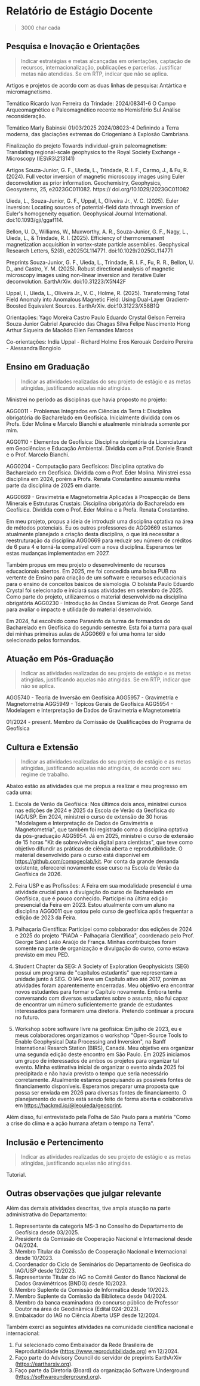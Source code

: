 # Relatório de Estágio Docente

> 3000 char cada

## Pesquisa e Inovação e Orientações

> Indicar estratégias e metas alcançadas em orientações, captação de recursos, internacionalização, publicações e parcerias. Justificar metas não atendidas. Se em RTP, indicar que não se aplica.

Artigos e projetos de acordo com as duas linhas de pesquisa: Antártica
e micromagnetismo.

Temático Ricardo Ivan Ferreira da Trindade:
2024/08341-6 O Campo Arqueomagnético e Paleomagnético recente no Hemisfério Sul
Análise reconsideração.

Temático Marly Babinski
01/03/2025
2024/08023-4
Definindo a Terra moderna, das glaciações extremas do Criogeniano à Explosão Cambriana.

Finalização do projeto Towards individual-grain paleomagnetism: Translating regional-scale geophysics to the
Royal Society Exchange - Microscopy (IES\R3\213141)

Artigos
Souza‐Junior, G. F., Uieda, L., Trindade, R. I. F., Carmo, J., & Fu, R. (2024). Full vector inversion of magnetic microscopy images using Euler deconvolution as prior information. Geochemistry, Geophysics, Geosystems, 25, e2023GC011082. https:// doi.org/10.1029/2023GC011082

Uieda, L., Souza-Junior, G. F., Uppal, I., Oliveira Jr., V. C. (2025). Euler inversion: Locating sources of potential-field data through inversion of Euler's homogeneity equation. Geophysical Journal International. doi:10.1093/gji/ggaf114.

Bellon, U. D., Williams, W., Muxworthy, A. R., Souza-Junior, G. F., Nagy, L., Uieda, L., & Trindade, R. I. (2025). Efficiency of thermoremanent magnetization acquisition in vortex-state particle assemblies. Geophysical Research Letters, 52(8), e2025GL114771. doi:10.1029/2025GL114771

Preprints
Souza-Junior, G. F., Uieda, L., Trindade, R. I. F., Fu, R. R., Bellon, U. D., and Castro, Y. M. (2025). Robust directional analysis of magnetic microscopy images using non-linear inversion and iterative Euler deconvolution. EarthArXiv. doi:10.31223/X5N42F

Uppal, I., Uieda, L., Oliveira Jr., V. C., Holme, R. (2025). Transforming Total Field Anomaly into Anomalous Magnetic Field: Using Dual-Layer Gradient-Boosted Equivalent Sources. EarthArXiv. doi:10.31223/X58B1Q

Orientações:
Yago Moreira Castro
Paulo Eduardo Crystal
Gelson Ferreira Souza Junior
Gabriel Aparecido das Chagas Silva
Felipe Nascimento Hong
Arthur Siqueira de Macêdo
Ellen Fernandes Marcos

Co-orientações:
India Uppal - Richard Holme
Eros Kerouak Cordeiro Pereira - Alessandra Bongiolo

## Ensino em Graduação

> Indicar as atividades realizadas do seu projeto de estágio e as metas atingidas, justificando aquelas não atingidas.

Ministrei no período as disciplinas que havia proposto no projeto:

AGG0011 - Problemas Integrados em Ciências da Terra I: Disciplina obrigatória do Bacharelado em Geofísica. Inicialmente dividida com os Profs. Eder Molina e
Marcelo Bianchi e atualmente ministrada somente por mim.

AGG0110 - Elementos de Geofísica: Disciplina obrigatória da Licenciatura em Geociências e Educação Ambiental. Dividida com a Prof. Daniele Brandt e o Prof. Marcelo Bianchi.

AGG0204 - Computação para Geofísicos: Disciplina optativa do Bacharelado em Geofísica. Dividida com o Prof. Eder Molina. Ministrei essa disciplina em 2024, porém a Profa. Renata Constantino assumiu minha parte da disciplina de 2025 em diante.

AGG0669 - Gravimetria e Magnetometria Aplicadas à Prospecção de Bens Minerais e Estruturas Crustais: Disciplina obrigatória do Bacharelado em Geofísica. Dividida com o Prof. Eder Molina e a Profa. Renata Constantino.

Em meu projeto, propus a ideia de introduzir uma disciplina optativa na área de métodos potenciais. Eu os outros professores de AGG0669 estamos atualmente planejado a criação desta disciplina, o que irá necessitar a reestruturação da disciplina AGG0669 para reduzir seu número de créditos de 6 para 4 e torná-la compatível com a nova disciplina. Esperamos ter estas mudanças implementadas em 2027.

Também propus em meu projeto o desenvolvimento de recursos educacionais abertos. Em 2025, me foi concedida uma bolsa PUB na vertente de Ensino para criação de um software e recursos educacionais para o ensino de conceitos básicos de sismologia. O bolsista Paulo Eduardo Crystal foi selecionado e iniciará suas atividades em setembro de 2025. Como parte do projeto, utilizaremos o material desenvolvido na disciplina obrigatória AGG0230 - Introdução às Ondas Sísmicas do Prof. George Sand para avaliar o impacto e utilidade do material desenvolvido.

Em 2024, fui escolhido como Paraninfo da turma de formandos do Bacharelado em Geofísica do segundo semestre. Esta foi a turma para qual dei minhas primeiras aulas de AGG0669 e foi uma honra ter sido selecionado pelos formandos.


## Atuação em Pós-Graduação

> Indicar as atividades realizadas do seu projeto de estágio e as metas atingidas, justificando aquelas não atingidas. Se em RTP, indicar que não se aplica.

AGG5740 - Teoria de Inversão em Geofísica
AGG5957 - Gravimetria e Magnetometria
AGG5949 - Tópicos Gerais de Geofísica
AGG5954 - Modelagem e Interpretação de Dados de Gravimetria e Magnetometria

01/2024 - present. Membro da Comissão de Qualificações do Programa de Geofísica


## Cultura e Extensão

> Indicar as atividades realizadas do seu projeto de estágio e as metas atingidas, justificando aquelas não atingidas, de acordo com seu regime de trabalho.

Abaixo estão as atividades que me propus a realizar e meu progresso em cada uma:

1. Escola de Verão da Geofísica: Nos últimos dois anos, ministrei cursos nas edições de 2024 e 2025 da Escola de Verão da Geofísica do IAG/USP. Em 2024, ministrei o curso de extensão de 30 horas "Modelagem e Interpretação de Dados de Gravimetria e Magnetometria", que também foi registrado como a disciplina optativa da pós-graduação AGG5954. Já em 2025, ministrei o curso de extensão de 15 horas "Kit de sobrevivência digital para cientistas", que teve como objetivo difundir as práticas de ciência aberta e reprodutibilidade. O material desenvolvido para o curso está disponível em https://github.com/compgeolab/kit. Por conta da grande demanda existente, oferecerei novamente esse curso na Escola de Verão da Geofísica de 2026.

2. Feira USP e as Profissões: A Feira em sua modalidade presencial é uma atividade crucial para a divulgação do curso de Bacharelado em Geofísica, que é pouco conhecido. Participei na última edição presencial da Feira em 2023. Estou atualmente com um aluno na disciplina AGG0011 que optou pelo curso de geofísica após frequentar a edição de 2023 da Feira.

3. Palhaçaria Científica: Participei como colaborador dos edições de 2024 e 2025 do projeto "PiADA - Palhaçaria Científica", coordenado pelo Prof. George Sand Leão Araújo de França. Minhas contribuições foram somente na parte de organização e divulgação do curso, como estava previsto em meu PED.

4. Student Chapter da SEG: A Society of Exploration Geophysicists (SEG) possui um programa de "capítulos estudantis" que representam a unidade junto á SEG. O IAG teve um Capítulo ativo até 2017, porém as atividades foram aparentemente encerradas. Meu objetivo era encontrar novos estudantes para formar o Capítulo novamente. Embora tenha conversando com diversos estudantes sobre o assunto, não fui capaz de encontrar um número suficientemente grande de estudantes interessados para formarem uma diretoria. Pretendo continuar a procura no futuro.

5. Workshop sobre software livre na geofísica: Em julho de 2023, eu e meus colaboradores organizamos o workshop "Open-Source Tools to Enable Geophysical Data Processing and Inversion", na Banff International Resarch Station (BIRS), Canadá. Meu objetivo era organizar uma segunda edição deste encontro em São Paulo. Em 2025 iniciamos um grupo de interessados de ambos os projetos para organizar tal evento. Minha estimativa inicial de organizar o evento ainda 2025 foi precipitada e não havia previsto o tempo que seria necessário corretamente. Atualmente estamos pesquisando as possíveis fontes de financiamento disponíveis. Esperamos preparar uma proposta que possa ser enviada em 2026 para diversas fontes de financiamento. O planejamento do evento está sendo feito de forma aberta e colaborativa em https://hackmd.io/@leouieda/geosprint.

Além disso, fui entrevistado pela Folha de São Paulo para a matéria "Como a crise do clima e a ação humana afetam o tempo na Terra".

## Inclusão e Pertencimento

> Indicar as atividades realizadas do seu projeto de estágio e as metas atingidas, justificando aquelas não atingidas.

Tutorial.

## Outras observações que julgar relevante

Além das demais atividades descritas, tive ampla atuação na parte administrativa do Departamento:

1. Representante da categoria MS-3 no Conselho do Departamento de Geofísica desde 03/2025.
2. Presidente da Comissão de Cooperação Nacional e Internacional desde 04/2024.
3. Membro Titular da Comissão de Cooperação Nacional e Internacional desde 10/2023.
4. Coordenador do Ciclo de Seminários do Departamento de Geofísica do IAG/USP desde 12/2023.
5. Representante Titular do IAG no Comitê Gestor do Banco Nacional de Dados Gravimétricos (BNDG) desde 10/2023.
6. Membro Suplente da Comissão de Informática desde 10/2023.
7. Membro Suplente da Comissão da Biblioteca desde 04/2024.
8. Membro da banca examinadora do concurso público de Professor Doutor na área de Geodinâmica (Edital 024-2023).
9. Embaixador do IAG no Ciência Aberta USP desde 12/2024.

Também exerci as seguintes atividades na comunidade científica nacional e internacional:

1. Fui selecionado como Embaixador da Rede Brasileira de Reprodutibilidade (https://www.reprodutibilidade.org) em 12/2024.
2. Faço parte do Advisory Council do servidor de preprints EarthArXiv (https://eartharxiv.org).
3. Faço parte da Diretoria (Board) da organização Software Underground (https://softwareunderground.org).

